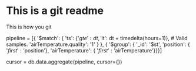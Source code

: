 # This is a git readme

This is how you git

pipeline = [{
    '$match': {
        'ts': {'$gte': dt,
                '$lt': dt + timedelta(hours=1)},
        # Valid samples.
        'airTemperature.quality': '1'
    }
}, {
    '$group': {
        '_id': '$st',
        'position': {
            '$first': '$position'},
        'airTemperature': {
            '$first': '$airTemperature'}}}]

cursor = db.data.aggregate(pipeline, cursor={})
